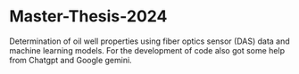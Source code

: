 # Master-Thesis-2024
Determination of oil well properties using fiber optics sensor (DAS) data and machine learning models. 
For the development of code also got some help from Chatgpt and Google gemini.
